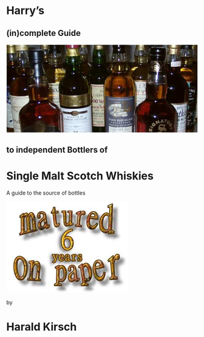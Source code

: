 <!-- TODO: center this -->

# Harry’s
## (in)complete Guide

![an array of bottles](../img/introduction/bottles.jpg)

## to independent Bottlers of 
# Single Malt Scotch Whiskies

A guide to the source of bottles

![matured on paper](../img/introduction/maturedonpaper.jpg)

by
# Harald Kirsch